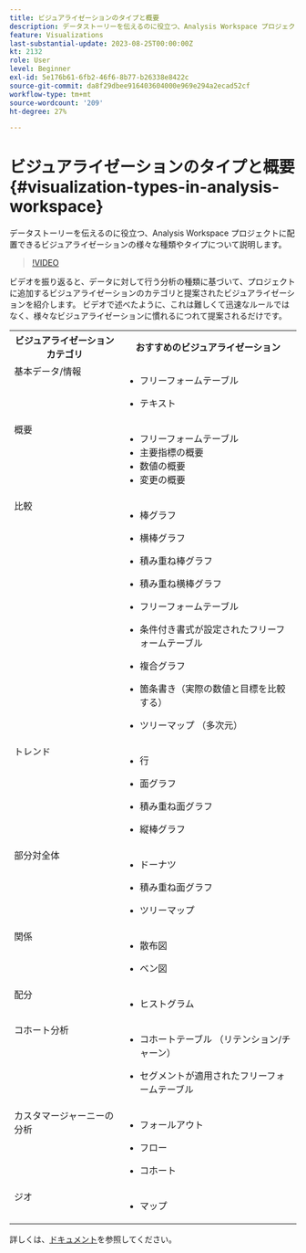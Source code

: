 ```yaml
---
title: ビジュアライゼーションのタイプと概要
description: データストーリーを伝えるのに役立つ、Analysis Workspace プロジェクトに配置できるビジュアライゼーションの様々な種類やタイプについて説明します。
feature: Visualizations
last-substantial-update: 2023-08-25T00:00:00Z
kt: 2132
role: User
level: Beginner
exl-id: 5e176b61-6fb2-46f6-8b77-b26338e8422c
source-git-commit: da8f29dbee916403604000e969e294a2ecad52cf
workflow-type: tm+mt
source-wordcount: '209'
ht-degree: 27%

---
```


# ビジュアライゼーションのタイプと概要 {#visualization-types-in-analysis-workspace}

データストーリーを伝えるのに役立つ、Analysis Workspace プロジェクトに配置できるビジュアライゼーションの様々な種類やタイプについて説明します。

>[!VIDEO](https://video.tv.adobe.com/v/23994/?quality=12&learn=on)

ビデオを振り返ると、データに対して行う分析の種類に基づいて、プロジェクトに追加するビジュアライゼーションのカテゴリと提案されたビジュアライゼーションを紹介します。 ビデオで述べたように、これは難しくて迅速なルールではなく、様々なビジュアライゼーションに慣れるにつれて提案されるだけです。

<table style="max-width: 1214px;">
<tr>
    <th>
        ビジュアライゼーション カテゴリ
    </th>
    <th>
        おすすめのビジュアライゼーション
    </th>
</tr>
<tr>
  <td style="vertical-align: top;">基本データ/情報
  </td>

<td style="vertical-align: top;">

* フリーフォームテーブル
* テキスト

  </td>
</tr>
<tr>
  <td style="vertical-align: top;">概要
  </td>

<td style="vertical-align: top;">

* フリーフォームテーブル
* 主要指標の概要
* 数値の概要
* 変更の概要

</td>
</tr>
<tr>
  <td style="vertical-align: top;">比較
  </td>

<td style="vertical-align: top;">

* 棒グラフ
* 横棒グラフ
* 積み重ね棒グラフ
* 積み重ね横棒グラフ
* フリーフォームテーブル
* 条件付き書式が設定されたフリーフォームテーブル
* 複合グラフ
* 箇条書き（実際の数値と目標を比較する）
* ツリーマップ （多次元）

  </td>
</tr>
<tr>
  <td style="vertical-align: top;">トレンド
  </td>

<td style="vertical-align: top;">

* 行
* 面グラフ
* 積み重ね面グラフ
* 縦棒グラフ

  </td>
</tr>
<tr>
  <td style="vertical-align: top;">部分対全体
  </td>

<td style="vertical-align: top;">

* ドーナツ
* 積み重ね面グラフ
* ツリーマップ

  </td>
</tr>
<tr>
  <td style="vertical-align: top;">関係
  </td>

<td style="vertical-align: top;">

* 散布図
* ベン図

  </td>
</tr>
<tr>
  <td style="vertical-align: top;">配分
  </td>

<td style="vertical-align: top;">

* ヒストグラム

  </td>
</tr>
<tr>
  <td style="vertical-align: top;">コホート分析
  </td>

<td style="vertical-align: top;">

* コホートテーブル （リテンション/チャーン）
* セグメントが適用されたフリーフォームテーブル

  </td>
</tr>
<tr>
  <td style="vertical-align: top;">カスタマージャーニーの分析
  </td>

<td style="vertical-align: top;">

* フォールアウト
* フロー
* コホート

  </td>
</tr>
<tr>
  <td style="vertical-align: top;">ジオ
  </td>

<td style="vertical-align: top;">

* マップ

  </td>
</tr>


</table>

詳しくは、[ドキュメント](https://experienceleague.adobe.com/docs/analytics/analyze/analysis-workspace/visualizations/freeform-analysis-visualizations.html?lang=ja)を参照してください。
